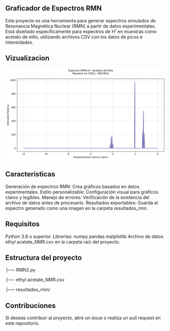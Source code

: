 ## Graficador de Espectros RMN

Este proyecto es una herramienta para generar espectros simulados de Resonancia Magnética Nuclear (RMN) a partir de datos experimentales. Está diseñado específicamente para espectros de H¹ en muestras como acetato de etilo, utilizando archivos CSV con los datos de picos e intensidades.

## Vizualizacion 

![Espectro de RMN del Acetato de Etilo](resultados_rmn/espectro_acetato_etilo.png)

## Caracteristicas 

Generación de espectros RMN: Crea gráficos basados en datos experimentales.
Estilo personalizable: Configuración visual para gráficos claros y legibles.
Manejo de errores: Verificación de la existencia del archivo de datos antes de procesarlo.
Resultados exportables: Guarda el espectro generado como una imagen en la carpeta resultados_rmn.

## Requisitos

Python 3.8 o superior.
Librerías:
numpy
pandas
matplotlib
Archivo de datos ethyl acetate_NMR.csv en la carpeta raíz del proyecto.

## Estructura del proyecto


├── RMN2.py       

├── ethyl acetate_NMR.csv 

├── resultados_rmn/  

## Contribuciones

Si deseas contribuir al proyecto, abre un issue o realiza un pull request en este repositorio.
